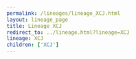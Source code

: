 ```yaml
---
permalink: /lineages/lineage_XCJ.html
layout: lineage_page
title: Lineage XCJ
redirect_to: ../lineage.html?lineage=XCJ
lineage: XCJ
children: ['XCJ']
---
```

